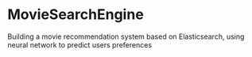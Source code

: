 # MovieSearchEngine
Building a movie recommendation system based on Elasticsearch, using neural network to predict users preferences
